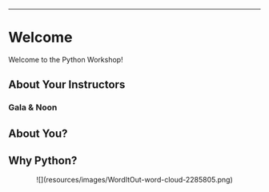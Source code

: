 
----

# Welcome

<div class="important">

Welcome to the Python Workshop!

## About Your Instructors

### Gala & Noon

## About You?


## Why Python?

<!-- C, C#, C++, CSS, Clojure, Elm, F#, FORTRAN, Go, Haskell, Idris, J, Java, JavaScript, K, OCaml, Processing, Python R, Ruby, Rust, Scala, Python, Python, TypeScript, Swift, Objective-C, PHP, Julia, Cryptol, Bash, Cython, F*, Agda, Mercury, G-Code, Janus, Kaleidoscope, LabVIEW, Matlab, Mathematica, Maple, Perl, Q, R, SQL, Scratch, TeX... -->
<center>
![](resources/images/WordItOut-word-cloud-2285805.png)
</center>

</div>
